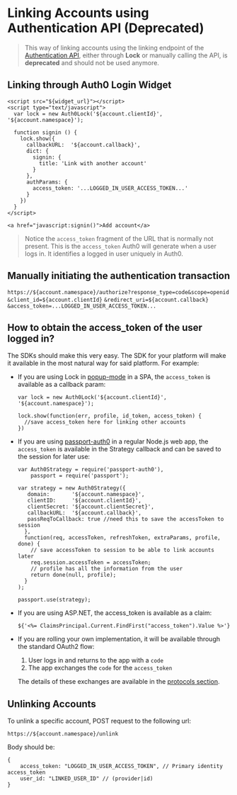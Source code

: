 # Linking Accounts using Authentication API (Deprecated) 

> This way of linking accounts using the linking endpoint of the [Authentication API](https://auth0.com/docs/auth-api#!#get--link), either through **Lock** or manually calling the API, is **deprecated** and should not be used anymore.

## Linking through Auth0 Login Widget

```
<script src="${widget_url}"></script>
<script type="text/javascript">
  var lock = new Auth0Lock('${account.clientId}', '${account.namespace}');

  function signin () {
    lock.show({
      callbackURL:  '${account.callback}',
      dict: {
        signin: {
          title: 'Link with another account'
        }
      },
      authParams: {
        access_token: '...LOGGED_IN_USER_ACCESS_TOKEN...'
      }
    })
  }
</script>

<a href="javascript:signin()">Add account</a>
```

> Notice the `access_token` fragment of the URL that is normally not present. This is the `access_token` Auth0 will generate when a user logs in. It identifies a logged in user uniquely in Auth0.

## Manually initiating the authentication transaction

`https://${account.namespace}/authorize?response_type=code&scope=openid`
`&client_id=${account.clientId}`
`&redirect_uri=${account.callback}`
`&access_token=...LOGGED_IN_USER_ACCESS_TOKEN...`

## How to obtain the access_token of the user logged in?

The SDKs should make this very easy. The SDK for your platform will make it available in the most natural way for said platform. For example:

* If you are using Lock in [popup-mode](https://auth0.com/docs/libraries/lock/types-of-applications#popup-mode) in a SPA, the `access_token` is available as a callback param:

	```
	var lock = new Auth0Lock('${account.clientId}', '${account.namespace}');
	
	lock.show(function(err, profile, id_token, access_token) {
	  //save access_token here for linking other accounts
	})
	```

* If you are using [passport-auth0](https://github.com/auth0/passport-auth0) in a regular Node.js web app, the `access_token` is available in the Strategy callback and can be saved to the session for later use: 

  ```
  var Auth0Strategy = require('passport-auth0'),
      passport = require('passport');

  var strategy = new Auth0Strategy({
     domain:       '${account.namespace}',
     clientID:     '${account.clientId}',
     clientSecret: '${account.clientSecret}',
     callbackURL:  '${account.callback}',
     passReqToCallback: true //need this to save the accessToken to session
    },
    function(req, accessToken, refreshToken, extraParams, profile, done) {
      // save accessToken to session to be able to link accounts later
      req.session.accessToken = accessToken;
      // profile has all the information from the user
      return done(null, profile);
    }
  );

  passport.use(strategy);
  ```

* If you are using ASP.NET, the access_token is available as a claim:
	
  ```
  ${'<%= ClaimsPrincipal.Current.FindFirst("access_token").Value %>'}
  ```

* If you are rolling your own implementation, it will be available through the standard OAuth2 flow:

	1. User logs in and returns to the app with a `code`
	2. The app exchanges the `code` for the `access_token`

  The details of these exchanges are available in the [protocols section](/protocols).

## Unlinking Accounts

To unlink a specific account, POST request to the following url:

`https://${account.namespace}/unlink`

Body should be:

```
{
    access_token: "LOGGED_IN_USER_ACCESS_TOKEN", // Primary identity access_token
    user_id: "LINKED_USER_ID" // (provider|id)
}
```